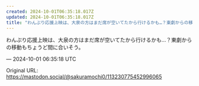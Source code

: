 ```yaml
---
created: 2024-10-01T06:35:18.017Z
updated: 2024-10-01T06:35:18.017Z
title: "わんぷり応援上映は、大泉の方はまだ席が空いてたから行けるかも…？東劇からの移動も[...]"
---
```


<p>わんぷり応援上映は、大泉の方はまだ席が空いてたから行けるかも…？東劇からの移動もちょうど間に合いそう。</p>

&mdash; 2024-10-01 06:35:18 UTC

Original URL: https://mastodon.social/@sakuramochi0/113230775452996065
